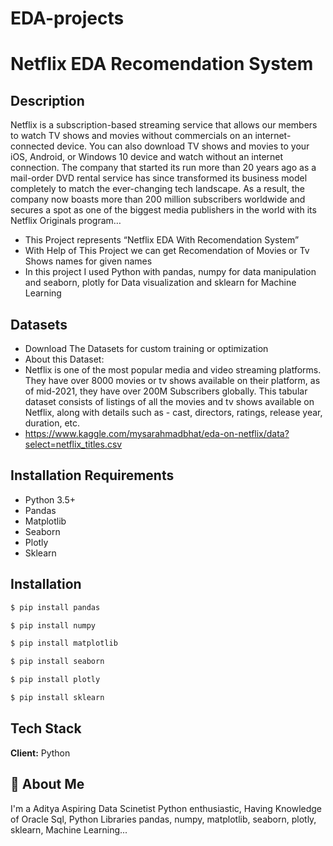 # EDA-projects

# Netflix EDA Recomendation System





## Description
Netflix is a subscription-based streaming service that allows
our members to watch TV shows and movies without
commercials on an internet-connected device.
You can also download TV shows and movies to your iOS,
Android, or Windows 10 device and watch without an
internet connection. The company that started its run more than 20 years ago as a mail-order DVD rental service has since transformed its business model completely to match the ever-changing tech landscape. As a result, the company now boasts more than 200 million subscribers worldwide and secures a spot as one of the biggest media publishers in the world with its Netflix Originals program…

* This Project represents “Netflix EDA With Recomendation System”
* With Help of This Project we can get Recomendation of Movies or Tv Shows names for given names
* In this project I used Python with pandas, numpy for data manipulation and seaborn, plotly for Data visualization and sklearn for Machine Learning
## Datasets
* Download The Datasets for custom training or optimization
* About this Dataset:
* Netflix is one of the most popular media and video streaming platforms. They have over 8000 movies or tv shows available on their platform, as of mid-2021, they have over 200M Subscribers globally. This tabular dataset consists of listings of all the movies and tv shows available on Netflix, along with details such as - cast, directors, ratings, release year, duration, etc.
* https://www.kaggle.com/mysarahmadbhat/eda-on-netflix/data?select=netflix_titles.csv
## Installation Requirements
* Python 3.5+
* Pandas
* Matplotlib
* Seaborn
* Plotly
* Sklearn
## Installation


```bash
$ pip install pandas
```  
```bash
$ pip install numpy
```  
```bash
$ pip install matplotlib
```  
```bash
$ pip install seaborn
```  
```bash
$ pip install plotly
```   
```bash
$ pip install sklearn
```  
## Tech Stack

**Client:** Python


## 🚀 About Me
I'm a Aditya Aspiring Data Scinetist Python enthusiastic, Having Knowledge of Oracle Sql,
Python Libraries pandas, numpy, matplotlib, seaborn, plotly, sklearn, Machine Learning...

